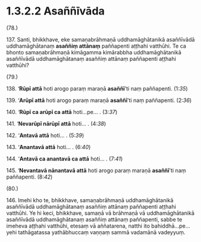 

# 1.3.2.2 Asaññīvāda





(78.)

137\. Santi, bhikkhave, eke samaṇabrāhmaṇā uddhamāghātanikā asaññīvādā uddhamāghātanaṃ **asaññiṃ attānaṃ** paññapenti aṭṭhahi vatthūhi. Te ca bhonto samaṇabrāhmaṇā kimāgamma kimārabbha uddhamāghātanikā asaññīvādā uddhamāghātanaṃ asaññiṃ attānaṃ paññapenti aṭṭhahi vatthūhi?

(79.)

138\. ‘**Rūpī attā** hoti arogo paraṃ maraṇā **asaññī**’ti naṃ paññapenti. (1:*35*)

139\. ‘**Arūpī attā** hoti arogo paraṃ maraṇā **asaññī**’ti naṃ paññapenti. (2:*36*)

140\. ‘**Rūpī ca arūpī ca attā** hoti…pe… . (3:*37*)

141\. ‘**Nevarūpī nārūpī attā** hoti… . (4:*38*)

142\. ‘**Antavā attā** hoti… . (5:*39*)

143\. ‘**Anantavā attā** hoti… . (6:*40*)

144\. ‘**Antavā ca anantavā ca attā** hoti… . (7:*41*)

145\. ‘**Nevantavā nānantavā attā** hoti arogo paraṃ maraṇā **asaññī**’ti naṃ paññapenti. (8:*42*)

(80.)

146\. Imehi kho te, bhikkhave, samaṇabrāhmaṇā uddhamāghātanikā asaññīvādā uddhamāghātanaṃ asaññiṃ attānaṃ paññapenti aṭṭhahi vatthūhi. Ye hi keci, bhikkhave, samaṇā vā brāhmaṇā vā uddhamāghātanikā asaññīvādā uddhamāghātanaṃ asaññiṃ attānaṃ paññapenti, sabbe te imeheva aṭṭhahi vatthūhi, etesaṃ vā aññatarena, natthi ito bahiddhā…pe…  yehi tathāgatassa yathābhuccaṃ vaṇṇaṃ sammā vadamānā vadeyyuṃ.



